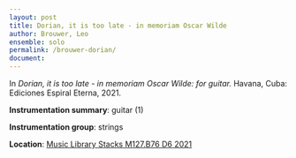 ```yaml
---
layout: post
title: Dorian, it is too late - in memoriam Oscar Wilde
author: Brouwer, Leo
ensemble: solo   
permalink: /brouwer-dorian/
document: 
---
```

   
In *Dorian, it is too late - in memoriam Oscar Wilde: for guitar.* Havana, Cuba: Ediciones Espiral Eterna, 2021.

**Instrumentation summary**: guitar (1) 

**Instrumentation group**: strings

**Location**: <a href="https://tufts.primo.exlibrisgroup.com/permalink/01TUN_INST/1kc9gia/alma991018726336503851" target="_blank">Music Library Stacks M127.B76 D6 2021</a>